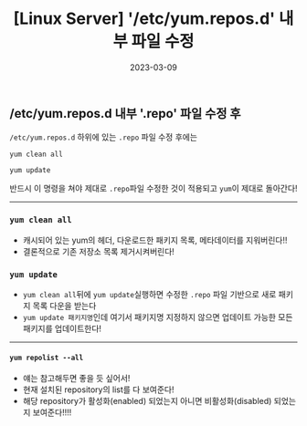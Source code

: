 ﻿---
title: "[Linux Server] '/etc/yum.repos.d' 내부 파일 수정 "
date: '2023-03-09'
categories: linuxserver
toc: true
toc_sticky: true
sidebar:
  nav: docs
---

## /etc/yum.repos.d 내부 '.repo' 파일 수정 후

`/etc/yum.repos.d` 하위에 있는 `.repo` 파일 수정 후에는

 `yum clean all`


 `yum update`

반드시 이 명령을 쳐야 제대로 `.repo`파일 수정한 것이 적용되고 `yum`이 제대로 돌아간다!

___

### `yum clean all`
 - 캐시되어 있는 yum의 헤더, 다운로드한 패키지 목록, 메타데이터를 지워버린다!!
 - 결론적으로 기존 저장소 목록 제거시켜버린다!


### `yum update`
 - `yum clean all`뒤에 `yum update`실행하면 수정한 `.repo` 파일 기반으로 새로 패키지 목록 다운을 받는다
 - `yum update 패키지명`인데 여기서 패키지명 지정하지 않으면 업데이트 가능한 모든 패키지를 업데이트한다!

___

#### `yum repolist --all`
 - 얘는 참고해두면 좋을 듯 싶어서!
 - 현재 설치된 repository의 list를 다 보여준다!
 - 해당 repository가 활성화(enabled) 되었는지 아니면 비활성화(disabled) 되었는지 보여준다!!!!




